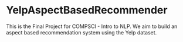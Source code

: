 # YelpAspectBasedRecommender
This is the Final Project for COMPSCI - Intro to NLP. We aim to build an aspect based recommendation system using the Yelp dataset.
